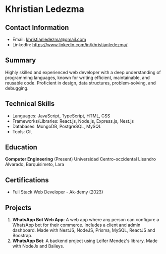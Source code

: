 # Khristian Ledezma

## Contact Information
- Email: khristianledezma@gmail.com
- LinkedIn: https://www.linkedin.com/in/khristianledezma/

## Summary
Highly skilled and experienced web developer with a deep understanding of programming languages, known for writing efficient, maintainable, and reusable code. Proficient in design, data structures, problem-solving, and debugging.

## Technical Skills
- Languages: JavaScript, TypeScript, HTML, CSS
- Frameworks/Libraries: React.js, Node.js, Express.js, Nest.js
- Databases: MongoDB, PostgreSQL, MySQL
- Tools: Git

## Education
**Computer Engineering** (Present)
Universidad Centro-occidental Lisandro Alvarado, Barquisimeto, Lara

## Certifications
- Full Stack Web Developer - Ak-demy (2023)

## Projects
1. **WhatsApp Bot Web App**: A web app where any person can configure a WhatsApp bot for their commerce. Includes a client and admin dashboard. Made with NestJS, NodeJS, Prisma, MySQL, ReactJS and Boostrap.
2. **WhatsApp Bot**: A backend project using Leifer Mendez's library. Made with NodeJs and Baileys.

